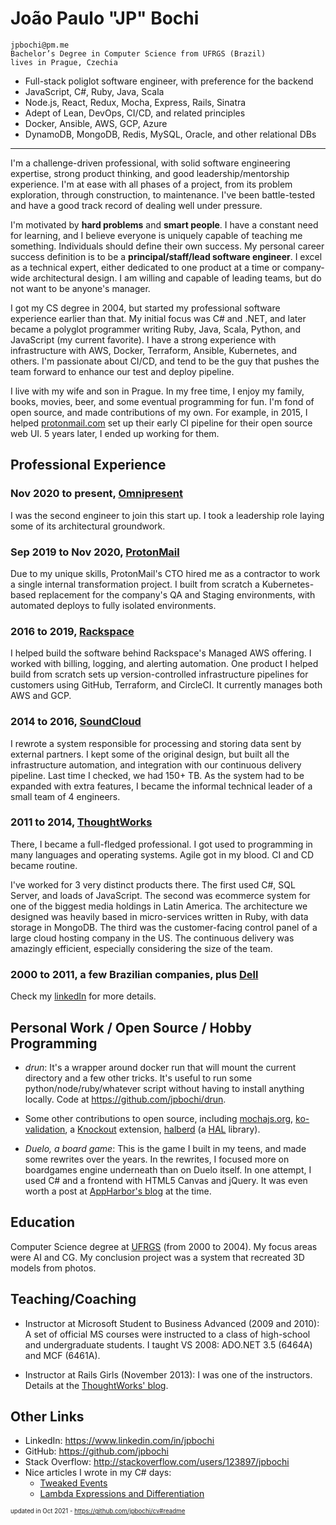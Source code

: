 # João Paulo "JP" Bochi

```
jpbochi@pm.me
Bachelor’s Degree in Computer Science from UFRGS (Brazil)
lives in Prague, Czechia
```

- Full-stack poliglot software engineer, with preference for the backend
- JavaScript, C#, Ruby, Java, Scala
- Node.js, React, Redux, Mocha, Express, Rails, Sinatra
- Adept of Lean, DevOps, CI/CD, and related principles
- Docker, Ansible, AWS, GCP, Azure
- DynamoDB, MongoDB, Redis, MySQL, Oracle, and other relational DBs

---

I'm a challenge-driven professional, with solid software engineering expertise, strong product thinking, and good leadership/mentorship experience. I'm at ease with all phases of a project, from its problem exploration, through construction, to maintenance. I've been battle-tested and have a good track record of dealing well under pressure.

I'm motivated by **hard problems** and **smart people**. I have a constant need for learning, and I believe everyone is uniquely capable of teaching me something. Individuals should define their own success. My personal career success definition is to be a **principal/staff/lead software engineer**. I excel as a technical expert, either dedicated to one product at a time or company-wide architectural design. I am willing and capable of leading teams, but do not want to be anyone's manager.

I got my CS degree in 2004, but started my professional software experience earlier than that. My initial focus was C# and .NET, and later became a polyglot programmer writing Ruby, Java, Scala, Python, and JavaScript (my current favorite). I have a strong experience with infrastructure with AWS, Docker, Terraform, Ansible, Kubernetes, and others. I'm passionate about CI/CD, and tend to be the guy that pushes the team forward to enhance our test and deploy pipeline.

I live with my wife and son in Prague. In my free time, I enjoy my family, books, movies, beer, and some eventual programming for fun. I'm fond of open source, and made contributions of my own. For example, in 2015, I helped [protonmail.com](https://protonmail.com/) set up their early CI pipeline for their open source web UI. 5 years later, I ended up working for them.

## Professional Experience

### Nov 2020 to present, [Omnipresent](https://www.omnipresent.com/about-us)

I was the second engineer to join this start up. I took a leadership role laying some of its architectural groundwork.

### Sep 2019 to Nov 2020, [ProtonMail](https://protonmail.com/about)

Due to my unique skills, ProtonMail's CTO hired me as a contractor to work a single internal transformation project. I built from scratch a Kubernetes-based replacement for the company's QA and Staging environments, with automated deploys to fully isolated environments.

### 2016 to 2019, [Rackspace](https://www.rackspace.com/about)

I helped build the software behind Rackspace's Managed AWS offering. I worked with billing, logging, and alerting automation. One product I helped build from scratch sets up version-controlled infrastructure pipelines for customers using GitHub, Terraform, and CircleCI. It currently manages both AWS and GCP.

### 2014 to 2016, [SoundCloud](https://soundcloud.com/pages/contact)

I rewrote a system responsible for processing and storing data sent by external partners. I kept some of the original design, but built all the infrastructure automation, and integration with our continuous delivery pipeline. Last time I checked, we had 150+ TB. As the system had to be expanded with extra features, I became the informal technical leader of a small team of 4 engineers.

### 2011 to 2014, [ThoughtWorks](https://www.thoughtworks.com/about-us)

There, I became a full-fledged professional. I got used to programming in many languages and operating systems. Agile got in my blood. CI and CD became routine.

I've worked for 3 very distinct products there. The first used C#, SQL Server, and loads of JavaScript. The second was ecommerce system for one of the biggest media holdings in Latin America. The architecture we designed was heavily based in micro-services written in Ruby, with data storage in MongoDB. The third was the customer-facing control panel of a large cloud hosting company in the US. The continuous delivery was amazingly efficient, especially considering the size of the team.

### 2000 to 2011, a few Brazilian companies, plus [Dell](https://www.dell.com/learn/us/en/04/about-us)

Check my [linkedIn](http://linkedin.com/in/jpbochi) for more details.

## Personal Work / Open Source / Hobby Programming

- *drun*: It's a wrapper around docker run that will mount the current directory and a few other tricks. It's useful to run some python/node/ruby/whatever script without having to install anything locally. Code at https://github.com/jpbochi/drun.

- Some other contributions to open source, including [mochajs.org](htts://mochajs.org), [ko-validation](https://www.npmjs.org/package/ko-validation), a [Knockout](http://knockoutjs.com/) extension, [halberd](https://www.npmjs.org/package/halberd) (a [HAL](http://stateless.co/hal_specification.html) library).

- *Duelo, a board game*: This is the game I built in my teens, and made some rewrites over the years. In the rewrites, I focused more on boardgames engine underneath than on Duelo itself. In one attempt, I used C# and a frontend with HTML5 Canvas and jQuery. It was even worth a post at [AppHarbor's blog](http://blog.appharbor.com/2011/2/16/featured-app-rook) at the time.

## Education

Computer Science degree at [UFRGS](https://en.wikipedia.org/wiki/Federal_University_of_Rio_Grande_do_Sul) (from 2000 to 2004). My focus areas were AI and CG. My conclusion project was a system that recreated 3D models from photos.

## Teaching/Coaching

- Instructor at Microsoft Student to Business Advanced (2009 and 2010): A set of official MS courses were instructed to a class of high-school and undergraduate students. I taught VS 2008: ADO.NET 3.5 (6464A) and MCF (6461A).

- Instructor at Rails Girls (November 2013): I was one of the instructors. Details at the [ThoughtWorks' blog](https://www.thoughtworks.com/insights/blog/rails-girls-y-thoughtworks).

## Other Links

- LinkedIn: https://www.linkedin.com/in/jpbochi
- GitHub: https://github.com/jpbochi
- Stack Overflow: http://stackoverflow.com/users/123897/jpbochi
- Nice articles I wrote in my C# days:
  - [Tweaked Events](https://www.codeproject.com/Articles/108049/Tweaked-Events)
  - [Lambda Expressions and Differentiation](http://jp-labs.blogspot.com/2008/08/lambda-expressions-and-differentiation.html)

<sub><small>updated in Oct 2021 - https://github.com/jpbochi/cv#readme</small></sub>

<!--

- Bitbucket (some ancient C# code of mine): https://bitbucket.org/jpbochi/jplabscode

In case linked pages get taken down:

https://getsupport.atlassian.com/servicedesk/customer/portal/11/BBS-146784 - "All my public repos are gone. I'm looking specifically at https://bitbucket.org/jpbochi/jplabscode and https://bitbucket.org/jpbochi/rook."

http://web.archive.org/web/20160909180847/https://blog.appharbor.com/2011/2/16/featured-app-rook
http://web.archive.org/web/20150717031946/http://www.codeproject.com/Articles/108049/Tweaked-Events
http://web.archive.org/web/20190503152210/http://jp-labs.blogspot.com/2008/08/lambda-expressions-and-differentiation.html

-->
